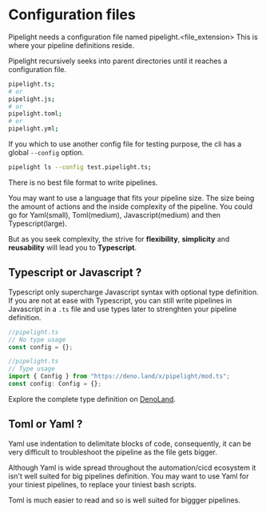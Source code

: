 # Configuration files

Pipelight needs a configuration file named pipelight.<file_extension>
This is where your pipeline definitions reside.

Pipelight recursively seeks into parent directories until it reaches a configuration file.

```sh
pipelight.ts;
# or
pipelight.js;
# or
pipelight.toml;
# or
pipelight.yml;
```

If you which to use another config file for testing purpose,
the cli has a global `--config` option.

```sh
pipelight ls --config test.pipelight.ts;
```

There is no best file format to write pipelines.

You may want to use a language that fits your pipeline size.
The size being the amount of actions and the inside complexity of the pipeline.
You could go for Yaml(small), Toml(medium), Javascript(medium) and then Typescript(large).

But as you seek complexity, the strive for **flexibility**, **simplicity** and **reusability** will lead you to **Typescript**.

## Typescript or Javascript ?

Typescript only supercharge Javascript syntax with optional type definition.
If you are not at ease with Typescript, you can still write pipelines in Javascript in a `.ts` file
and use types later to strenghten your pipeline definition.

```ts
//pipelight.ts
// No type usage
const config = {};
```

```ts
//pipelight.ts
// Type usage
import { Config } from "https://deno.land/x/pipelight/mod.ts";
const config: Config = {};
```

Explore the complete type definition on [DenoLand](https://deno.land/x/pipelight/mod.ts).

## Toml or Yaml ?

Yaml use indentation to delimitate blocks of code, consequently,
it can be very difficult to troubleshoot the pipeline as the file gets bigger.

Although Yaml is wide spread throughout the automation/cicd ecosystem it isn't well suited
for big pipelines definition.
You may want to use Yaml for your tiniest pipelines, to replace your tiniest bash scripts.

Toml is much easier to read and so is well suited for biggger pipelines.
